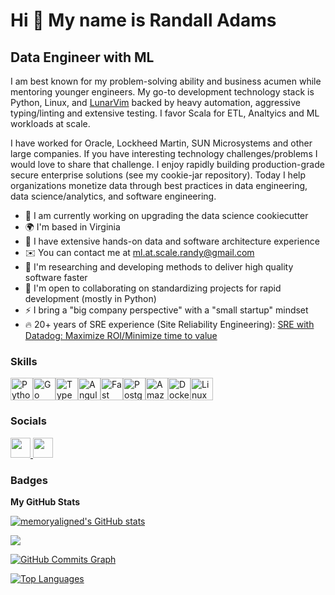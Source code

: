 Hi 👋 My name is Randall Adams
==============================

Data Engineer with ML
-------------

I am best known for my problem-solving ability and business acumen while mentoring younger engineers.  My go-to development technology stack is Python, Linux, and [LunarVim](https://www.lunarvim.org/) backed by heavy automation, aggressive typing/linting and extensive testing.  I favor Scala for ETL, Analtyics and ML workloads at scale.

I have worked for Oracle, Lockheed Martin, SUN Microsystems and other large companies. If you have interesting technology challenges/problems I would love to share that challenge.  I enjoy rapidly building production-grade secure enterprise solutions (see my cookie-jar repository). Today I help organizations monetize data through best practices in data engineering, data science/analytics, and software engineering.

*   👷 I am currently working on upgrading the data science cookiecutter
*   🌍  I'm based in Virginia
*   💜 I have extensive hands-on data and software architecture experience
*   ✉️  You can contact me at [ml.at.scale.randy@gmail.com](mailto:ml.at.scale.randy@gmail.com)
*   🧠  I'm researching and developing methods to deliver high quality software faster
*   🤝  I'm open to collaborating on standardizing projects for rapid development (mostly in Python)
*   ⚡  I bring a "big company perspective" with a "small startup" mindset
*   🔥  20+ years of SRE experience (Site Reliability Engineering):
        [SRE with Datadog: Maximize ROI/Minimize time to value](https://youtu.be/BXADZ7_m0tA)

### Skills 
<p align="left">
<a href="https://www.python.org/" target="_blank" rel="noreferrer"><img src="https://raw.githubusercontent.com/danielcranney/readme-generator/main/public/icons/skills/python-colored.svg" width="36" height="36" alt="Python" /></a><a href="https://go.dev/doc/" target="_blank" rel="noreferrer"><img src="https://raw.githubusercontent.com/danielcranney/readme-generator/main/public/icons/skills/go-colored.svg" width="36" height="36" alt="Go" /></a><a href="https://www.typescriptlang.org/" target="_blank" rel="noreferrer"><img src="https://raw.githubusercontent.com/danielcranney/readme-generator/main/public/icons/skills/typescript-colored.svg" width="36" height="36" alt="TypeScript" /></a><a href="https://angular.io/" target="_blank" rel="noreferrer"><img src="https://raw.githubusercontent.com/danielcranney/readme-generator/main/public/icons/skills/angularjs-colored.svg" width="36" height="36" alt="Angular" /></a><a href="https://fastapi.tiangolo.com/" target="_blank" rel="noreferrer"><img src="https://raw.githubusercontent.com/danielcranney/readme-generator/main/public/icons/skills/fastapi-colored.svg" width="36" height="36" alt="Fast API" /></a><a href="https://www.postgresql.org/" target="_blank" rel="noreferrer"><img src="https://raw.githubusercontent.com/danielcranney/readme-generator/main/public/icons/skills/postgresql-colored.svg" width="36" height="36" alt="PostgreSQL" /></a><a href="https://aws.amazon.com" target="_blank" rel="noreferrer"><img src="https://raw.githubusercontent.com/danielcranney/readme-generator/main/public/icons/skills/aws-colored.svg" width="36" height="36" alt="Amazon Web Services" /></a><a href="https://www.docker.com/" target="_blank" rel="noreferrer"><img src="https://raw.githubusercontent.com/danielcranney/readme-generator/main/public/icons/skills/docker-colored.svg" width="36" height="36" alt="Docker" /></a><a href="https://www.linux.org" target="_blank" rel="noreferrer"><img src="https://raw.githubusercontent.com/danielcranney/readme-generator/main/public/icons/skills/linux-colored.svg" width="36" height="36" alt="Linux" /></a>
                    </p>


### Socials
                  
<p align="left"> <a href="https://www.github.com/memoryaligned" target="_blank" rel="noreferrer"> <picture> <source media="(prefers-color-scheme: dark)" srcset="https://raw.githubusercontent.com/danielcranney/readme-generator/main/public/icons/socials/github-dark.svg" /> <source media="(prefers-color-scheme: light)" srcset="https://raw.githubusercontent.com/danielcranney/readme-generator/main/public/icons/socials/github.svg" /> <img src="https://raw.githubusercontent.com/danielcranney/readme-generator/main/public/icons/socials/github.svg" width="32" height="32" /> </picture> </a> <a href="https://www.linkedin.com/in/randall-adams-63bb269/" target="_blank" rel="noreferrer"> <picture> <source media="(prefers-color-scheme: dark)" srcset="https://raw.githubusercontent.com/danielcranney/readme-generator/main/public/icons/socials/linkedin-dark.svg" /> <source media="(prefers-color-scheme: light)" srcset="https://raw.githubusercontent.com/danielcranney/readme-generator/main/public/icons/socials/linkedin.svg" /> <img src="https://raw.githubusercontent.com/danielcranney/readme-generator/main/public/icons/socials/linkedin.svg" width="32" height="32" /> </picture> </a></p>

### Badges

<b>My GitHub Stats</b>

<a href="http://www.github.com/memoryaligned"><img src="https://github-readme-stats.vercel.app/api?username=memoryaligned&show_icons=true&hide=&count_private=true&title_color=0891b2&text_color=ffffff&icon_color=0891b2&bg_color=1c1917&hide_border=true&show_icons=true" alt="memoryaligned's GitHub stats" /></a>

<a href="http://www.github.com/memoryaligned"><img src="https://github-readme-streak-stats.herokuapp.com/?user=memoryaligned&stroke=ffffff&background=1c1917&ring=0891b2&fire=0891b2&currStreakNum=ffffff&currStreakLabel=0891b2&sideNums=ffffff&sideLabels=ffffff&dates=ffffff&hide_border=true" /></a>

<a href="http://www.github.com/memoryaligned"><img src="https://github-readme-activity-graph.cyclic.app/graph?username=memoryaligned&bg_color=1c1917&color=ffffff&line=0891b2&point=ffffff&area_color=1c1917&area=true&hide_border=true&custom_title=GitHub%20Commits%20Graph" alt="GitHub Commits Graph" /></a>

<a href="https://github.com/memoryaligned" align="left"><img src="https://github-readme-stats.vercel.app/api/top-langs/?username=memoryaligned&langs_count=10&title_color=0891b2&text_color=ffffff&icon_color=0891b2&bg_color=1c1917&hide_border=true&locale=en&custom_title=Top%20%Languages" alt="Top Languages" /></a>
